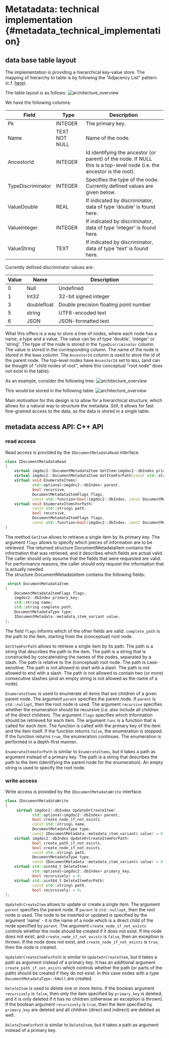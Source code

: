# Metatadata: technical implementation           {#metadata_technical_implementation}

## data base table layout

The implementation is providing a hierarchical key-value store. The mapping of hierarchy
to table is by following the "Adjacency List" pattern (c.f. [here](https://www.databasestar.com/hierarchical-data-sql/)).

The table layout is as follows:
![architecture_overview](images/metadata_table_diagram.png "metadata table layout")

We have the following columns:

| Field             | Type          | Description                                                                                                            |
|-------------------|---------------|------------------------------------------------------------------------------------------------------------------------|
| Pk                | INTEGER       | The primary key.                                                                                                       |
| Name              | TEXT NOT NULL | Name of the node.                                                                                                      |
| AncestorId        | INTEGER       | Id identifying the ancestor (or parent) of the node. If NULL this is a top-level node (i.e. the ancestor is the root). |
| TypeDiscriminator | INTEGER       | Specifies the type of the node. Currently defined values are given below.                                              |
| ValueDouble       | REAL          | If indicated by discriminator, data of type 'double' is found here.                                                    |
| ValueInteger      | INTEGER       | If indicated by discriminator, data of type 'integer' is found here.                                                   |
| ValueString       | TEXT          | If indicated by discriminator, data of type 'text' is found here.                                                      |                                                                                                                       |


Currently defined discriminator values are:

| Value | Name        | Description                            |
|-------|-------------|----------------------------------------|
| 0     | Null        | Undefined                              |
| 1     | Int32       | 32-bit signed integer                  |
| 3     | doublefloat | Double precision floating point number |
| 5     | string      | UTF8-encoded text                      |
| 6     | JSON        | JSON-formatted  text                   |

What this offers is a way to store a tree of nodes, where each node has a name, a type and a value. The value can be of type 'double', 'integer' or 'string'. 
The type of the node is stored in the `TypeDiscriminator` column. The value is stored in the corresponding column. 
The name of the node is stored in the `Name` column. The `AncestorId` column is used to store the id of the parent node. 
The top-level nodes have `AncestorId` set to `NULL` (and can be thought of "child nodes of root", where this 
conceptual "root node" does not exist in the table).

As an example, consider the following tree:
![architecture_overview](images/metadata_example.png "example tree")

This would be stored in the following table:
![architecture_overview](images/metadata_example_table.png "example table")

Main motivation for this design is to allow for a hierarchical structure, which allows for a natural way to structure the metadata. 
Still, it allows for fast fine-grained access to the data, as the data is stored in a single table.   

## metadata access API: C++ API

### read access

Read access is provided by the `IDocumentMetadataRead` interface.

```cpp
class IDocumentMetadataRead
{   
    virtual imgdoc2::DocumentMetadataItem GetItem(imgdoc2::dbIndex primary_key, DocumentMetadataItemFlags flags) = 0;
    virtual imgdoc2::DocumentMetadataItem GetItemForPath(const std::string& path, imgdoc2::DocumentMetadataItemFlags flags) = 0;
    virtual void EnumerateItems(
            std::optional<imgdoc2::dbIndex> parent,
            bool recursive,
            DocumentMetadataItemFlags flags,
            const std::function<bool(imgdoc2::dbIndex, const DocumentMetadataItem& item)>& func) = 0;
    virtual void EnumerateItemsForPath(
            const std::string& path,
            bool recursive,
            DocumentMetadataItemFlags flags,
            const std::function<bool(imgdoc2::dbIndex, const DocumentMetadataItem& item)>& func) = 0;
}
```    

The method `GetItem` allows to retrieve a single item by its primary key. The argument `flags` allows to specify which pieces of information
are to be retrieved. The returned structure DocumentMetadataItem contains the information that was retrieved, and it describes which fields
are actual valid. The caller should only assume that the fields that were requested are valid.  
For performance reasons, the caller should only request the information that is actually needed.   
The structure DocumentMetadataItem contains the following fields:
```cpp
 struct DocumentMetadataItem
{
    DocumentMetadataItemFlags flags;
    imgdoc2::dbIndex primary_key;
    std::string name;
    std::string complete_path;
    DocumentMetadataType type;
    IDocumentMetadata::metadata_item_variant value;
};
```
The field `flags` informs which of the other fields are valid. `complete_path` is the path to the item, starting from the (conceptual) root node.

`GetItemForPath` allows to retrieve a single item by its path. The path is a string that describes the path to the item. The path is
a string that is constructed by concatenating the names of the nodes, separated by a slash. The path is relative to the (conceptual) root node.
The path is case-sensitive. The path is not allowed to start with a slash. The path is not allowed to end with a slash. The path is not allowed to contain
two (or more) consecutive slashes (and an empty string is not allowed as the name of a node).

`EnumerateItems` is used to enumerate all items that are children of a given parent node. The argument `parent` specifies the parent node. If `parent` is `std::nullopt`,
then the root node is used. The argument `recursive` specifies whether the enumeration should be recursive (i.e. also include all children of the direct children).
The argument `flags` specifies which information should be retrieved for each item. The argument `func` is a function that is called for each item. The function
is called with the primary key of the item and the item itself. If the function returns `false`, the enumeration is stopped. If the function returns `true`, the enumeration
continues. The enumeration is performed in a depth-first manner.

`EnumerateItemsForPath` is similar to `EnumerateItems`, but it takes a path as argument instead of a primary key. The path is a string that describes the path to the item (identifying the
parent node for the enumeration). An empty string is used to specify the root node.

### write access

Write access is provided by the `IDocumentMetadataWrite` interface.

```cpp
class IDocumentMetadataWrite
{
     virtual imgdoc2::dbIndex UpdateOrCreateItem(
            std::optional<imgdoc2::dbIndex> parent,
            bool create_node_if_not_exists,
            const std::string& name,
            DocumentMetadataType type,
            const IDocumentMetadata::metadata_item_variant& value) = 0;
    virtual imgdoc2::dbIndex UpdateOrCreateItemForPath(
            bool create_path_if_not_exists,
            bool create_node_if_not_exists,
            const std::string& path,
            DocumentMetadataType type,
            const IDocumentMetadata::metadata_item_variant& value) = 0;
    virtual std::uint64_t DeleteItem(
            std::optional<imgdoc2::dbIndex> primary_key,
            bool recursively) = 0;  
    virtual std::uint64_t DeleteItemForPath(
            const std::string& path,
            bool recursively) = 0;
};
```

`UpdateOrCreateItem` allows to update or create a single item. The argument `parent` specifies the parent node. If 
`parent` is `std::nullopt`, then the root node is used. The node to be inserted or updated is specified by the argument
'name' - it is the name of a node which is a direct child of the node specified by `parent`.
The argument `create_node_if_not_exists` controls whether the node should be created if it does not exist. If the node does not exist, and
`create_node_if_not_exists` is `false`, then an exception is thrown. If the node does not exist, and `create_node_if_not_exists` is `true`, 
then the node is created.

`UpdateOrCreateItemForPath` is similar to `UpdateOrCreateItem`, but it takes a path as argument instead of a primary key. 
It has an additional argument `create_path_if_not_exists` which controls whether the path (or parts of the path) should be created if they do not exist.
In this case nodes with a type  `DocumentMetadataType::kNull` are created.

`DeleteItem` is used to delete one or more items. If the boolean argument `recursively` is `false`, then only the item specified by `primary_key` is deleted,
and it is only deleted if it has no children (otherwise an exception is thrown). If the boolean argument `recursively` is `true`, then the item specified by `primary_key`
are deleted and all children (direct and indirect) are deleted as well.

`DeleteItemForPath` is similar to `DeleteItem`, but it takes a path as argument instead of a primary key.
